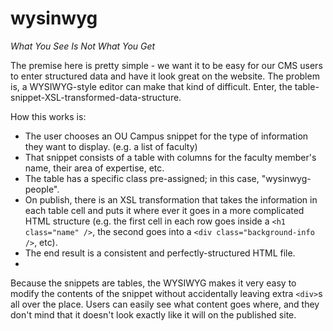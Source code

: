 wysinwyg
========

_What You See Is Not What You Get_

The premise here is pretty simple - we want it to be easy for our CMS users to enter structured data and have it look great on the website. The problem is, a WYSIWYG-style editor can make that kind of difficult. Enter, the table-snippet-XSL-transformed-data-structure.

How this works is:
-	The user chooses an OU Campus snippet for the type of information they want to display. (e.g. a list of faculty)
-	That snippet consists of a table with columns for the faculty member's name, their area of expertise, etc.
-	The table has a specific class pre-assigned; in this case, "wysinwyg-people".
-	On publish, there is an XSL transformation that takes the information in each table cell and puts it where ever it goes in a more complicated HTML structure (e.g. the first cell in each row goes inside a `<h1 class="name" />`, the second goes into a `<div class="background-info />`, etc).
-	The end result is a consistent and perfectly-structured HTML file.
-	

Because the snippets are tables, the WYSIWYG makes it very easy to modify the contents of the snippet without accidentally leaving extra `<div>`s all over the place. Users can easily see what content goes where, and they don't mind that it doesn't look exactly like it will on the published site.
